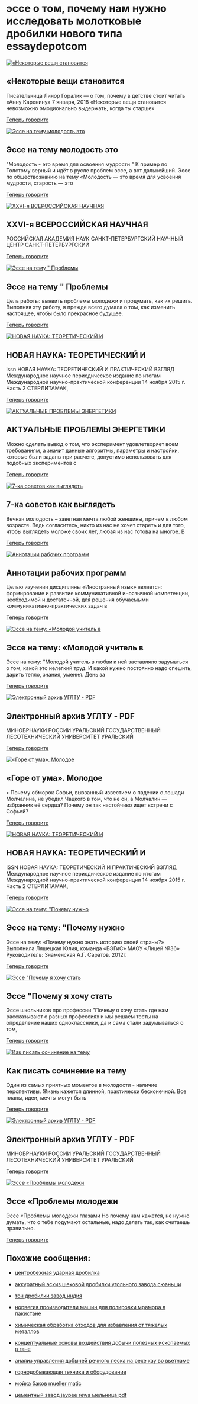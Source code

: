 # эссе о том, почему нам нужно исследовать молотковые дробилки нового типа essaydepotcom
<a href="https://mnn.zoosnet.net/LR/Chatpre.aspx?id=MNN94995150&p=https://ateliertankink.nl/" target="_blank">![«Некоторые вещи становится ](https://github.com/aggregatecrushing/img/raw/main/362.jpg)</a>
## «Некоторые вещи становится 
Писательница Линор Горалик — о том, почему в детстве стоит читать «Анну Каренину» 7 января, 2018 «Некоторые вещи становится невозможно эмоционально выдержать, когда ты старше»
<a href="https://mnn.zoosnet.net/LR/Chatpre.aspx?id=MNN94995150&p=https://ateliertankink.nl/" target="_blank">Теперь говорите</a>
<a href="https://mnn.zoosnet.net/LR/Chatpre.aspx?id=MNN94995150&p=https://ateliertankink.nl/" target="_blank">![Эссе на тему молодость это ](https://github.com/aggregatecrushing/img/raw/main/534.jpg)</a>
## Эссе на тему молодость это 
"Молодость - это время для освоения мудрости " К пример по Толстому верный и идёт в русле проблем эссе, а вот дальнейший. Эссе по обществознанию на тему «Молодость — это время для усвоения мудрости, старость — это 
<a href="https://mnn.zoosnet.net/LR/Chatpre.aspx?id=MNN94995150&p=https://ateliertankink.nl/" target="_blank">Теперь говорите</a>
<a href="https://mnn.zoosnet.net/LR/Chatpre.aspx?id=MNN94995150&p=https://ateliertankink.nl/" target="_blank">![XXVI-я ВСЕРОССИЙСКАЯ НАУЧНАЯ ](https://github.com/aggregatecrushing/img/raw/main/300.jpg)</a>
## XXVI-я ВСЕРОССИЙСКАЯ НАУЧНАЯ 
РОССИЙСКАЯ АКАДЕМИЯ НАУК САНКТ-ПЕТЕРБУРГСКИЙ НАУЧНЫЙ ЦЕНТР САНКТ-ПЕТЕРБУРГСКИЙ 
<a href="https://mnn.zoosnet.net/LR/Chatpre.aspx?id=MNN94995150&p=https://ateliertankink.nl/" target="_blank">Теперь говорите</a>
<a href="https://mnn.zoosnet.net/LR/Chatpre.aspx?id=MNN94995150&p=https://ateliertankink.nl/" target="_blank">![Эссе на тему &quot; Проблемы ](https://github.com/aggregatecrushing/img/raw/main/610.jpg)</a>
## Эссе на тему &quot; Проблемы 
Цель работы: выявить проблемы молодежи и продумать, как их решить. Выполняя эту работу, я прежде всего думала о том, как изменить настоящее, чтобы было прекрасное будущее.
<a href="https://mnn.zoosnet.net/LR/Chatpre.aspx?id=MNN94995150&p=https://ateliertankink.nl/" target="_blank">Теперь говорите</a>
<a href="https://mnn.zoosnet.net/LR/Chatpre.aspx?id=MNN94995150&p=https://ateliertankink.nl/" target="_blank">![НОВАЯ НАУКА: ТЕОРЕТИЧЕСКИЙ И ](https://github.com/aggregatecrushing/img/raw/main/535.jpg)</a>
## НОВАЯ НАУКА: ТЕОРЕТИЧЕСКИЙ И 
issn НОВАЯ НАУКА: ТЕОРЕТИЧЕСКИЙ И ПРАКТИЧЕСКИЙ ВЗГЛЯД Международное научное периодическое издание по итогам Международной научно-практической конференции 14 ноября 2015 г. Часть 2 СТЕРЛИТАМАК,
<a href="https://mnn.zoosnet.net/LR/Chatpre.aspx?id=MNN94995150&p=https://ateliertankink.nl/" target="_blank">Теперь говорите</a>
<a href="https://mnn.zoosnet.net/LR/Chatpre.aspx?id=MNN94995150&p=https://ateliertankink.nl/" target="_blank">![АКТУАЛЬНЫЕ ПРОБЛЕМЫ ЭНЕРГЕТИКИ ](https://github.com/aggregatecrushing/img/raw/main/140.jpg)</a>
## АКТУАЛЬНЫЕ ПРОБЛЕМЫ ЭНЕРГЕТИКИ 
Можно сделать вывод о том, что эксперимент удовлетворяет всем требованиям, а значит данные алгоритмы, параметры и настройки, которые были заданы при расчете, допустимо использовать для подобных экспериментов с 
<a href="https://mnn.zoosnet.net/LR/Chatpre.aspx?id=MNN94995150&p=https://ateliertankink.nl/" target="_blank">Теперь говорите</a>
<a href="https://mnn.zoosnet.net/LR/Chatpre.aspx?id=MNN94995150&p=https://ateliertankink.nl/" target="_blank">![7-ка советов как выглядеть ](https://github.com/aggregatecrushing/img/raw/main/610.jpg)</a>
## 7-ка советов как выглядеть 
Вечная молодость – заветная мечта любой женщины, причем в любом возрасте. Ведь согласитесь, никто из нас не хочет стареть и для того, чтобы выглядеть моложе своих лет, любая из нас готова на многое. В
<a href="https://mnn.zoosnet.net/LR/Chatpre.aspx?id=MNN94995150&p=https://ateliertankink.nl/" target="_blank">Теперь говорите</a>
<a href="https://mnn.zoosnet.net/LR/Chatpre.aspx?id=MNN94995150&p=https://ateliertankink.nl/" target="_blank">![Аннотации рабочих программ ](https://github.com/aggregatecrushing/img/raw/main/111.jpg)</a>
## Аннотации рабочих программ 
Целью изучения дисциплины «Иностранный язык» является: формирование и развитие коммуникативной иноязычной компетенции, необходимой и достаточной, для решения обучаемыми коммуникативно-практических задач в 
<a href="https://mnn.zoosnet.net/LR/Chatpre.aspx?id=MNN94995150&p=https://ateliertankink.nl/" target="_blank">Теперь говорите</a>
<a href="https://mnn.zoosnet.net/LR/Chatpre.aspx?id=MNN94995150&p=https://ateliertankink.nl/" target="_blank">![Эссе на тему: «Молодой учитель в ](https://github.com/aggregatecrushing/img/raw/main/549.jpg)</a>
## Эссе на тему: «Молодой учитель в 
Эссе на тему: "Молодой учитель в любви к ней заставляло задуматься о том, какой это нелегкий труд. И какой нужно постоянно надо спешить, дарить тепло, знания, умения. День за 
<a href="https://mnn.zoosnet.net/LR/Chatpre.aspx?id=MNN94995150&p=https://ateliertankink.nl/" target="_blank">Теперь говорите</a>
<a href="https://mnn.zoosnet.net/LR/Chatpre.aspx?id=MNN94995150&p=https://ateliertankink.nl/" target="_blank">![Электронный архив УГЛТУ - PDF](https://github.com/aggregatecrushing/img/raw/main/263.jpg)</a>
## Электронный архив УГЛТУ - PDF
МИНОБРНАУКИ РОССИИ УРАЛЬСКИЙ ГОСУДАРСТВЕННЫЙ ЛЕСОТЕХНИЧЕСКИЙ УНИВЕРСИТЕТ УРАЛЬСКИЙ 
<a href="https://mnn.zoosnet.net/LR/Chatpre.aspx?id=MNN94995150&p=https://ateliertankink.nl/" target="_blank">Теперь говорите</a>
<a href="https://mnn.zoosnet.net/LR/Chatpre.aspx?id=MNN94995150&p=https://ateliertankink.nl/" target="_blank">![«Горе от ума». Молодое ](https://github.com/aggregatecrushing/img/raw/main/284.jpg)</a>
## «Горе от ума». Молодое 
• Почему обморок Софьи, вызванный известием о падении с лошади Молчалина, не убедил Чацкого в том, что не он, а Молчалин — избранник её сердца? Почему он так настойчиво ищет встречи с Софьей?
<a href="https://mnn.zoosnet.net/LR/Chatpre.aspx?id=MNN94995150&p=https://ateliertankink.nl/" target="_blank">Теперь говорите</a>
<a href="https://mnn.zoosnet.net/LR/Chatpre.aspx?id=MNN94995150&p=https://ateliertankink.nl/" target="_blank">![НОВАЯ НАУКА: ТЕОРЕТИЧЕСКИЙ И ](https://github.com/aggregatecrushing/img/raw/main/502.jpg)</a>
## НОВАЯ НАУКА: ТЕОРЕТИЧЕСКИЙ И 
ISSN НОВАЯ НАУКА: ТЕОРЕТИЧЕСКИЙ И ПРАКТИЧЕСКИЙ ВЗГЛЯД Международное научное периодическое издание по итогам Международной научно-практической конференции 14 ноября 2015 г. Часть 2 СТЕРЛИТАМАК,
<a href="https://mnn.zoosnet.net/LR/Chatpre.aspx?id=MNN94995150&p=https://ateliertankink.nl/" target="_blank">Теперь говорите</a>
<a href="https://mnn.zoosnet.net/LR/Chatpre.aspx?id=MNN94995150&p=https://ateliertankink.nl/" target="_blank">![Эссе на тему: "Почему нужно ](https://github.com/aggregatecrushing/img/raw/main/613.jpg)</a>
## Эссе на тему: "Почему нужно 
Эссе на тему: «Почему нужно знать историю своей страны?» Выполнила Ляшецкая Юлия, команда «БЭГиС» МАОУ «Лицей №36» Руководитель: Знаменская А.Г. Саратов. 2012г.
<a href="https://mnn.zoosnet.net/LR/Chatpre.aspx?id=MNN94995150&p=https://ateliertankink.nl/" target="_blank">Теперь говорите</a>
<a href="https://mnn.zoosnet.net/LR/Chatpre.aspx?id=MNN94995150&p=https://ateliertankink.nl/" target="_blank">![Эссе "Почему я хочу стать ](https://github.com/aggregatecrushing/img/raw/main/210.jpg)</a>
## Эссе "Почему я хочу стать 
Эссе школьников про профессии "Почему я хочу стать где нам рассказывают о разных профессиях и мы решаем тесты на определение наших одноклассники, да и сама стали задумываться о том, 
<a href="https://mnn.zoosnet.net/LR/Chatpre.aspx?id=MNN94995150&p=https://ateliertankink.nl/" target="_blank">Теперь говорите</a>
<a href="https://mnn.zoosnet.net/LR/Chatpre.aspx?id=MNN94995150&p=https://ateliertankink.nl/" target="_blank">![Как писать сочинение на тему ](https://github.com/aggregatecrushing/img/raw/main/1.jpg)</a>
## Как писать сочинение на тему 
Один из самых приятных моментов в молодости - наличие перспективы. Жизнь кажется длинной, практически бесконечной. Все планы, идеи, мечты могут быть 
<a href="https://mnn.zoosnet.net/LR/Chatpre.aspx?id=MNN94995150&p=https://ateliertankink.nl/" target="_blank">Теперь говорите</a>
<a href="https://mnn.zoosnet.net/LR/Chatpre.aspx?id=MNN94995150&p=https://ateliertankink.nl/" target="_blank">![Электронный архив УГЛТУ - PDF](https://github.com/aggregatecrushing/img/raw/main/647.jpg)</a>
## Электронный архив УГЛТУ - PDF
МИНОБРНАУКИ РОССИИ УРАЛЬСКИЙ ГОСУДАРСТВЕННЫЙ ЛЕСОТЕХНИЧЕСКИЙ УНИВЕРСИТЕТ УРАЛЬСКИЙ 
<a href="https://mnn.zoosnet.net/LR/Chatpre.aspx?id=MNN94995150&p=https://ateliertankink.nl/" target="_blank">Теперь говорите</a>
<a href="https://mnn.zoosnet.net/LR/Chatpre.aspx?id=MNN94995150&p=https://ateliertankink.nl/" target="_blank">![Эссе «Проблемы молодежи ](https://github.com/aggregatecrushing/img/raw/main/513.jpg)</a>
## Эссе «Проблемы молодежи 
Эссе «Проблемы молодежи глазами Но почему нам кажется, не нужно думать, что о тебе подумают остальные, надо делать так, как считаешь правильно.
<a href="https://mnn.zoosnet.net/LR/Chatpre.aspx?id=MNN94995150&p=https://ateliertankink.nl/" target="_blank">Теперь говорите</a>
## Похожие сообщения:
* [центробежная ударная дробилка](%D1%86%D0%B5%D0%BD%D1%82%D1%80%D0%BE%D0%B1%D0%B5%D0%B6%D0%BD%D0%B0%D1%8F%20%D1%83%D0%B4%D0%B0%D1%80%D0%BD%D0%B0%D1%8F%20%D0%B4%D1%80%D0%BE%D0%B1%D0%B8%D0%BB%D0%BA%D0%B0.md)
* [аккуратный эскиз щековой дробилки угольного завода сюаньши](%D0%B0%D0%BA%D0%BA%D1%83%D1%80%D0%B0%D1%82%D0%BD%D1%8B%D0%B9%20%D1%8D%D1%81%D0%BA%D0%B8%D0%B7%20%D1%89%D0%B5%D0%BA%D0%BE%D0%B2%D0%BE%D0%B9%20%D0%B4%D1%80%D0%BE%D0%B1%D0%B8%D0%BB%D0%BA%D0%B8%20%D1%83%D0%B3%D0%BE%D0%BB%D1%8C%D0%BD%D0%BE%D0%B3%D0%BE%20%D0%B7%D0%B0%D0%B2%D0%BE%D0%B4%D0%B0%20%D1%81%D1%8E%D0%B0%D0%BD%D1%8C%D1%88%D0%B8.md)
* [тон дробилки завод индия](%D1%82%D0%BE%D0%BD%20%D0%B4%D1%80%D0%BE%D0%B1%D0%B8%D0%BB%D0%BA%D0%B8%20%D0%B7%D0%B0%D0%B2%D0%BE%D0%B4%20%D0%B8%D0%BD%D0%B4%D0%B8%D1%8F.md)
* [норвегия производители машин для полировки мрамора в пакистане](%D0%BD%D0%BE%D1%80%D0%B2%D0%B5%D0%B3%D0%B8%D1%8F%20%D0%BF%D1%80%D0%BE%D0%B8%D0%B7%D0%B2%D0%BE%D0%B4%D0%B8%D1%82%D0%B5%D0%BB%D0%B8%20%D0%BC%D0%B0%D1%88%D0%B8%D0%BD%20%D0%B4%D0%BB%D1%8F%20%D0%BF%D0%BE%D0%BB%D0%B8%D1%80%D0%BE%D0%B2%D0%BA%D0%B8%20%D0%BC%D1%80%D0%B0%D0%BC%D0%BE%D1%80%D0%B0%20%D0%B2%20%D0%BF%D0%B0%D0%BA%D0%B8%D1%81%D1%82%D0%B0%D0%BD%D0%B5.md)
* [химическая обработка отходов для избавления от тяжелых металлов](%D1%85%D0%B8%D0%BC%D0%B8%D1%87%D0%B5%D1%81%D0%BA%D0%B0%D1%8F%20%D0%BE%D0%B1%D1%80%D0%B0%D0%B1%D0%BE%D1%82%D0%BA%D0%B0%20%D0%BE%D1%82%D1%85%D0%BE%D0%B4%D0%BE%D0%B2%20%D0%B4%D0%BB%D1%8F%20%D0%B8%D0%B7%D0%B1%D0%B0%D0%B2%D0%BB%D0%B5%D0%BD%D0%B8%D1%8F%20%D0%BE%D1%82%20%D1%82%D1%8F%D0%B6%D0%B5%D0%BB%D1%8B%D1%85%20%D0%BC%D0%B5%D1%82%D0%B0%D0%BB%D0%BB%D0%BE%D0%B2.md)
* [концептуальные основы воздействия добычи полезных ископаемых в гане](%D0%BA%D0%BE%D0%BD%D1%86%D0%B5%D0%BF%D1%82%D1%83%D0%B0%D0%BB%D1%8C%D0%BD%D1%8B%D0%B5%20%D0%BE%D1%81%D0%BD%D0%BE%D0%B2%D1%8B%20%D0%B2%D0%BE%D0%B7%D0%B4%D0%B5%D0%B9%D1%81%D1%82%D0%B2%D0%B8%D1%8F%20%D0%B4%D0%BE%D0%B1%D1%8B%D1%87%D0%B8%20%D0%BF%D0%BE%D0%BB%D0%B5%D0%B7%D0%BD%D1%8B%D1%85%20%D0%B8%D1%81%D0%BA%D0%BE%D0%BF%D0%B0%D0%B5%D0%BC%D1%8B%D1%85%20%D0%B2%20%D0%B3%D0%B0%D0%BD%D0%B5.md)
* [анализ управления добычей речного песка на реке кау во вьетнаме](%D0%B0%D0%BD%D0%B0%D0%BB%D0%B8%D0%B7%20%D1%83%D0%BF%D1%80%D0%B0%D0%B2%D0%BB%D0%B5%D0%BD%D0%B8%D1%8F%20%D0%B4%D0%BE%D0%B1%D1%8B%D1%87%D0%B5%D0%B9%20%D1%80%D0%B5%D1%87%D0%BD%D0%BE%D0%B3%D0%BE%20%D0%BF%D0%B5%D1%81%D0%BA%D0%B0%20%D0%BD%D0%B0%20%D1%80%D0%B5%D0%BA%D0%B5%20%D0%BA%D0%B0%D1%83%20%D0%B2%D0%BE%20%D0%B2%D1%8C%D0%B5%D1%82%D0%BD%D0%B0%D0%BC%D0%B5.md)
* [горнодобывающая техника и оборудование](%D0%B3%D0%BE%D1%80%D0%BD%D0%BE%D0%B4%D0%BE%D0%B1%D1%8B%D0%B2%D0%B0%D1%8E%D1%89%D0%B0%D1%8F%20%D1%82%D0%B5%D1%85%D0%BD%D0%B8%D0%BA%D0%B0%20%D0%B8%20%D0%BE%D0%B1%D0%BE%D1%80%D1%83%D0%B4%D0%BE%D0%B2%D0%B0%D0%BD%D0%B8%D0%B5.md)
* [мойка баков mueller matic](%D0%BC%D0%BE%D0%B9%D0%BA%D0%B0%20%D0%B1%D0%B0%D0%BA%D0%BE%D0%B2%20mueller%20matic.md)
* [цементный завод jaypee rewa мельница pdf](%D1%86%D0%B5%D0%BC%D0%B5%D0%BD%D1%82%D0%BD%D1%8B%D0%B9%20%D0%B7%D0%B0%D0%B2%D0%BE%D0%B4%20jaypee%20rewa%20%D0%BC%D0%B5%D0%BB%D1%8C%D0%BD%D0%B8%D1%86%D0%B0%20pdf.md)
